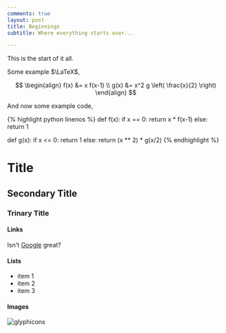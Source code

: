 ```yaml
---
comments: true
layout: post
title: Beginnings
subtitle: Where everything starts over...

---
```


This is the start of it all.

Some example $\LaTeX$,

$$
\begin{align}
  f(x) &= x f(x-1)    \\
  g(x) &= x^2 g \left( \frac{x}{2} \right)
\end{align}
$$

And now some example code,

{% highlight python linenos %}
def f(x):
  if x == 0:
    return x * f(x-1)
  else:
    return 1

def g(x):
  if x <= 0:
    return 1
  else:
    return (x ** 2) * g(x/2)
{% endhighlight %}

# Title

## Secondary Title

### Trinary Title

#### Links

Isn't [Google](http://www.google.com) great?

#### Lists

* item 1
* item 2
* item 3

#### Images

![glyphicons](/assets/img/glyphicons-halflings.png)
